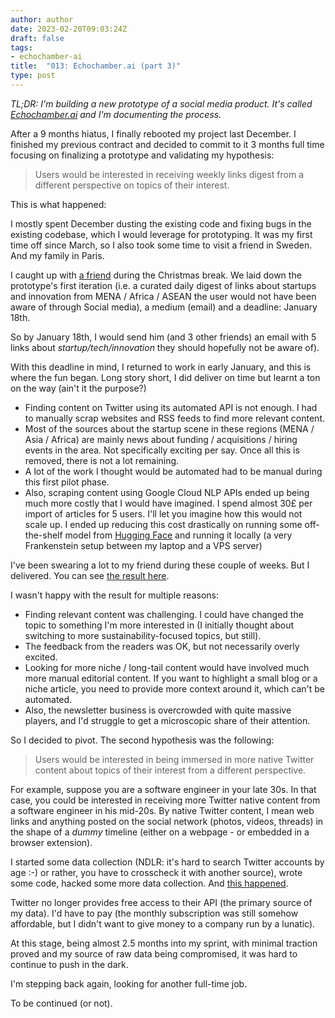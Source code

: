 ```yaml
---
author: author
date: 2023-02-20T09:03:24Z
draft: false
tags:
- echochamber-ai
title:  "013: Echochamber.ai (part 3)"
type: post
---
```


_TL;DR: I'm building a new prototype of a social media product. It's called _[_Echochamber.ai_](https://echochamber.ai/)_ and I'm documenting the process._

After a 9 months hiatus, I finally rebooted my project last December. I finished my previous contract and decided to commit to it 3 months full time focusing on finalizing a prototype and validating my hypothesis:
> Users would be interested in receiving weekly links digest from a different perspective on topics of their interest.

This is what happened:

I mostly spent December dusting the existing code and fixing bugs in the existing codebase, which I would leverage for prototyping. It was my first time off since March, so I also took some time to visit a friend in Sweden. And my family in Paris.

I caught up with [a friend](https://twitter.com/amrsobhy) during the Christmas break. We laid down the prototype's first iteration (i.e. a curated daily digest of links about startups and innovation from MENA / Africa / ASEAN the user would not have been aware of through Social media), a medium (email) and a deadline: January 18th.

So by January 18th, I would send him (and 3 other friends) an email with 5 links about _startup/tech/innovation_ they should hopefully not be aware of).

With this deadline in mind, I returned to work in early January, and this is where the fun began. Long story short, I did deliver on time but learnt a ton on the way (ain't it the purpose?)

- Finding content on Twitter using its automated API is not enough. I had to manually scrap websites and RSS feeds to find more relevant content.
- Most of the sources about the startup scene in these regions (MENA / Asia / Africa) are mainly news about funding / acquisitions / hiring events in the area. Not specifically exciting per say. Once all this is removed, there is not a lot remaining.
- A lot of the work I thought would be automated had to be manual during this first pilot phase.
- Also, scraping content using Google Cloud NLP APIs ended up being much more costly that I would have imagined. I spend almost 30£ per import of articles for 5 users. I'll let you imagine how this would not scale up. I ended up reducing this cost drastically on running some off-the-shelf model from [Hugging Face](https://huggingface.co/jonaskoenig/topic_classification_04) and running it locally (a very Frankenstein setup between my laptop and a VPS server)

I've been swearing a lot to my friend during these couple of weeks. But I delivered. You can see [the result here](https://click.echochamber.ai/mailings/4e88ac53-8f1e-43b7-ad29-3f26f106e2f1).

I wasn't happy with the result for multiple reasons: 

- Finding relevant content was challenging. I could have changed the topic to something I'm more interested in (I initially thought about switching to more sustainability-focused topics, but still).
- The feedback from the readers was OK, but not necessarily overly excited.
- Looking for more niche / long-tail content would have involved much more manual editorial content. If you want to highlight a small blog or a niche article, you need to provide more context around it, which can't be automated.
- Also, the newsletter business is overcrowded with quite massive players, and I'd struggle to get a microscopic share of their attention.

So I decided to pivot. The second hypothesis was the following: 
> Users would be interested in being immersed in more native Twitter content about topics of their interest from a different perspective.

For example, suppose you are a software engineer in your late 30s. In that case, you could be interested in receiving more Twitter native content from a software engineer in his mid-20s.
By native Twitter content, I mean web links and anything posted on the social network (photos, videos, threads) in the shape of a _dummy_ timeline (either on a webpage - or embedded in a browser extension).

I started some data collection (NDLR: it's hard to search Twitter accounts by age :-) or rather, you have to crosscheck it with another source), wrote some code, hacked some more data collection. And [this happened]( https://www.theverge.com/2023/2/2/23582615/twitter-removing-free-api-developer-apps-price-announcement).

Twitter no longer provides free access to their API (the primary source of my data). I'd have to pay (the monthly subscription was still somehow affordable, but I didn't want to give money to a company run by a lunatic). 

At this stage, being almost 2.5 months into my sprint, with minimal traction proved and my source of raw data being compromised, it was hard to continue to push in the dark.

I'm stepping back again, looking for another full-time job.

To be continued (or not).
